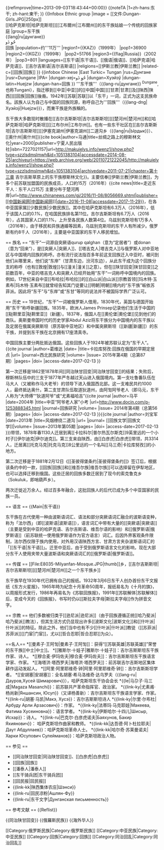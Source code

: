 {{refimprove|time=2013-09-03T18:43:44+00:00}}
{{noteTA
|1=zh-hans:东干; zh-hant:東干;
}}
{{Infobox Ethnic group
|image     = [[文件:Dungan-Girls.JPG|250px]]<br/>[[哈萨克斯坦|哈萨克斯坦]][[江布爾州|江布爾州]]的东干族姑娘一个传统的回族家庭
|group=东干族<br /><span lang="dng">{{lang|ru|дунгане}}<br />حُوِ ذَو<br />回族</Span>
|population=约'''11万'''
|region1={{KAZ}}（1999年）
|pop1=36900 
|region2={{KGZ}}（1999年）
|pop2=51766
|region3={{flag|Russia}}（2002年）
|pop3=801
|languages=[[东干语|东干语]]、[[俄语|俄语]]、[[哈萨克语|哈萨克语]]、[[吉尔吉斯语|吉尔吉斯语]]
|religions=[[伊斯兰教|伊斯兰教]]
|related-c=[[回族|回族]]
}}
{{infobox Chinese
|East Turkic= Tungan
|rus=Дунгане
|rusr=Dungane
|IPA=
|dungan-xej=حُوِ ذَو
|dungan=Хуэйзў
|dungan-latin=Huejzw
|dungan-han=回族
}}
'''东干族'''（{{lang-ru|дунгане}} <sup>Dungane</sup>, 也称Tungani），指迁移到[[中亚|中亚]]的[[中国|中国]][[甘肃|甘肃]]及[[陕西|陕西]][[回族|回族]]後裔。1942年[[苏联|苏联]]以「东干」一词，正式为这支民族命名。該族人认为自己与中国的回族同源，称呼自己为'''回族'''（{{lang-dng|Хуэйзў|Huejzw}}），而東干族是外族稱的。

东干族大多数现时散播在[[吉尔吉斯斯坦|吉尔吉斯斯坦]][[楚河州|楚河州]]和[[哈萨克斯坦|哈萨克斯坦]][[江布尔州|江布尔州]]。也有一些东干社区在[[吉尔吉斯斯坦|吉尔吉斯斯坦]][[伊塞克湖州|伊塞克湖州]]二道沟乡（{{lang|ru|Ырдык}}）、[[奥什州|奥什州]]<ref>{{cite book|author=马通|title=丝绸之路上的穆斯林文化|year=2000|publisher=宁夏人民出版社|isbn=7227021157|url=http://makuielys.info/wenz1/show.php?type=szzlsdmslmwh&id=1051383104|accessdate=2014-08-25|archiveurl=https://web.archive.org/web/20110721222045/http://makuielys.info/wenz1/show.php?type=szzlsdmslmwh&id=1051383104|archivedate=2011-07-21|chapter=第十三章 吉尔吉斯草原上的东干族穆斯林文化}}</ref>。主要信奉[[伊斯兰教|伊斯兰教]]，为多个前苏联加盟国的民族成员，人口約15万（2016年）<ref>{{cite news|title=走近东干人：东干人口15万 主要分布于楚河两岸|url=http://www.chinanews.com/gj/2016/11-08/8056669.shtml|publisher=[[中国新闻网|中国新闻网]]|date=2016-11-08|accessdate=2017-11-29}}</ref>，在各中亚国家属[[少数民族|少数民族]]。其中在哈萨克斯坦有6.3万人（2016年），低于该国人口的0.1%，在哈国民族排名第11位。吉尔吉斯斯坦有6.7万人（2016年），占其国家人口的1.1%，上升至各民族人数第4位。乌兹别克斯坦有1万多人（2016年），由于移民和异族通婚等因素，乌兹别克斯坦的东干人有所减少。俄罗斯有约8千人（2016年），主要是中亚国家的东干人移民增加。

== 族名 ==
“东干”一词源自突厥语qurup qalghan（意为“定居者”）或donan（意为“回来”），是[[突厥人|突厥人]]、[[塔吉克人|塔吉克人]]与俄罗斯人对中亚地区与中国境内回族的称呼。亦有流行说法指百多年前这支回族迁入中亚时，被问到他们从哪里来，他们说“东岸”（甘肃东边，汾河东边），从此东干成为这个回族分支的称呼（也有[[敦煌|敦煌]]与[[潼关|潼关]]之意）。但在[[陕甘回变|陕甘回变]]之前数百年，中亚的塔吉克人和突厥人已经开始用“东干”一词称呼中国境内的回族。例如，17世纪来自中亚[[布哈拉|布哈拉]]的[[白山派|白山派]]宗教首领[[玛木特·玉素布|玛木特·玉素布]]就曾经告知其门徒要让[[明朝|明朝]]境内的“东干族”皈依苏菲派。因此将“东干”与“东岸”或“东甘”等同的说法并不被国际学界广泛认可。

== 历史 ==
19世纪，“东干”一词被俄罗斯人借用，1830年代，英国与德国开始用“东干”称呼新疆回族。1835年，欧洲人James Prinsep记录他们生活于中国的[[鞑靼里亚|鞑靼里亚]]（新疆）。1837年，俄国人在[[奧伦堡|奧伦堡]]见到他们的商队。奥斯曼帝国时代的历史学家Abdul Aziz将东干族分为中国境内的东干族以及定居在俄属突厥斯坦（原苏联中亚地区）和中属突厥斯坦（[[新疆|新疆]]）的东干族，并提到东干族在北京拥有17座清真寺。

中国回族主要分两批抵达俄国。这些回族人于1924年被苏联认定为“东干人”。<ref name="geweida">{{cite journal |author=葛维达 |date= |title=卡拉库努孜:回族在俄国的早期定居点 |url= |journal=西北民族研究 |volume= |issue= 2015年第4期（总第87期）|pages= |doi= |access-date=2017-02-13 }}</ref>

第一次迁移是1862至1878年间[[同治陕甘回变|同治陕甘回变]]的结果；失败后，穆斯林队伍中的三支于1877年严冬越过天山进入俄国境内。第一支吐鲁番队伍在马大人（又被称作马大老爷）的领导下进入俄国西北部。这一支难民共约1000人，最终抵达奥什。第二支甘肃队伍取道狄道州，由阿訇阿爷老人（即马元，东干人称为“大师傅”“狄道阿爷”或“尤素福哈吉”<ref name="maping">{{cite journal |author=马平 |date=2004年 |title=中亚“阿爷老人家”小考 |url=http://www.docin.com/p-1253888345.html |journal=回族研究 |volume= |issue= 2014年第4期（总第56期）|pages= |doi= |access-date=2017-02-13 }}</ref><ref name="liubaojun">{{cite journal |author=刘宝军 |date=2013年 |title=风烟缭绕二道沟 |url= |journal= [[回族文学|回族文学]]|volume= |issue=2013年第05期 |pages= |doi= |access-date=2017-02-13 }}</ref>)带领，1878年春1130人迁居到离[[卡拉科尔|普尔热瓦尔斯克]]9英里远的一个小村子[[伊尔迪克|伊尔迪克]]。第三支来自陕西，由[[白彦虎|白彦虎]]带领，共3314人，迁居离[[托克马克|托克马克]]8公里远的一个名叫[[马三奇|卡拉库努孜]]的小地方。<ref name="geweida"/>

第二次迁移是于1881年2月12日《[[圣彼得堡条约|圣彼得堡条约]]》签订后，根据该条约中的一款，[[回族|回族]]和[[维吾尔族|维吾尔族]]可以选择留在伊犁地区，也可以选择迁移到俄国。这些迁居的回族多数迁居到了现今的索克鲁克乡（Sokuluk，即哨葫芦乡）。<ref name="geweida"/>

两次迁徙近万余人。经过百多年融合，这批回族人的后代已成为多个中亚国家的民族一员。

== 语言 ==
{{Main|东干语}}

东干族在古代使用一种由波斯语词汇、语法和部分突厥语词汇融合的波斯语变种，称为「法尔西」（即[[波斯语|波斯语]]），语言词汇中带有大量的[[突厥语|突厥语]]（主要是受到中亚的哈萨克语、吉尔吉斯语、维吾尔语的影响）和[[俄罗斯语|俄罗斯语]]（前苏联统一使用俄罗斯语作为官方语言）词汇。后因外界客观条件限制，法尔西仅限于族内使用，对外用汉语陕西方言、甘肃方言夹杂波斯语词汇的「[[东干语|东干语]]」。迁至中亚后，由于受到俄罗斯语言文化的影响，现在大部分东干人使用夹带大量波斯语和突厥语词汇的[[俄罗斯语|俄罗斯语]]。

== 传媒 ==
[[File:E8035-Milyanfan-Mosque.JPG|thumb]]乡，[[吉尔吉斯斯坦|吉尔吉斯斯坦]][[楚河州|楚河州]]之一个东干族乡]]

东干族早在1930年代已拥有自己的报纸。1932年3月6日东干人创办首份东干文报纸《东方火星报》，1965年時为紀念十月革命50周年，报纸易名为《十月的旗》，以周报形式发行，1986年再易名为《苏联回族报》，1991年[[苏联解体|苏联解体]]后，变成今天的《回族报》，书写时仍以[[斯拉夫字母|斯拉夫字母]]作为拼音文字。

== 宗教 ==
他们多数被归类于[[逊尼派|逊尼派]]（由于回族遵循正统[[哈乃斐派|哈乃斐派]]教法），但其生活方式仍显现出许多[[波斯文化|波斯文化]]和[[什叶派|什叶派]]的特征。除此之外，他们当中也有不少[[什叶派|什叶派]]教徒（[[苏菲派|苏菲派]][[门宦|门宦]]，尤以[[哲合忍耶|哲合忍耶]]为众）。

==名人==
*[[曼素子·王阿訇|曼素子·王阿訇]]：获得“[[苏联英雄|苏联英雄]]”荣誉的东干族[[中士|中士]]。
*[[雅斯尔·十娃子|雅斯尔·十娃子]]：吉尔吉斯斯坦东干族作家、诗人。
*[[穆合麦·伊玛佐夫|穆合麦·伊玛佐夫]]：吉尔吉斯斯坦东干族语言学家、作家。
*[[海塔洪·塔西罗夫|海塔洪·塔西罗夫]]：前苏联吉尔吉斯地区集体耕作运动发起人。
*[[阿里·阿里耶维奇·钟|阿里·阿里耶维奇·钟]]：吉尔吉斯斯坦学者。
*[[安胡塞|安胡塞]]：全名胡塞·希马洛维奇·达乌罗夫（{{lang-ru|Дауров,Хусей Шимарович}}），哈萨克斯坦东干协会会长
*{{le|马尕子·马三成|Magaza Masanchi}}：前苏联共产革命指挥官、政治家。
*{{link-ky|尤素甫·杨尚新|Яншансин, Юсуп}}（又译杨善新）：吉尔吉斯坦东干族语言学家、作家。
*{{link-ru|胡塞·马凯|Макэ, Хусэ}}：吉尔吉斯斯坦诗人
*{{link-ky|尔里·尔布杜|Арбуду Арли Арзасович}}：作家。
*{{link-ky|法蒂玛·马克耶娃|Макеева, Фатима Хусеиновна}}：语言学者。
*{{link-ky|伊斯哈尔·十四儿|Шисыр, Исхар}}：诗人。
*{{link-ru|巴克尔·白彦虎诺夫|Баяхунов, Бакир Яхиянович}}： 哈萨克斯坦作曲家和教师。
*{{link-kk|达吾德·阿卜杜拉耶夫|Даут Абдуллаев}}：哈萨克斯坦革命人士。
*{{link-kk|哈尔奇·苏莱曼诺夫|Харки Юсупович Сулейманов}}：哈萨克斯坦政治人物。

== 参见 ==
* [[同治陕甘回变|同治陕甘回变]]、[[白彦虎|白彦虎]]
* [[回族|回族]]
* [[潘泰人|潘泰人]]
* [[东干骑兵团|东干骑兵团]]
* [[回民报|回民报]]
* {{link-kk|陕西集体农庄|Шэнси}}
* {{link-ru|回民凉粉|Ашлян-Фу}}
* {{link-ru|东干文字|Дунганская письменность}}

== 参考文献 ==
{{Reflist}}

{{同治陕甘回变}}
{{俄羅斯民族}}
{{海外华人}}

[[Category:俄罗斯民族|Category:俄罗斯民族]]
[[Category:中亚民族|Category:中亚民族]]
[[Category:回族|Category:回族]]
[[Category:同治回乱|Category:同治回乱]]